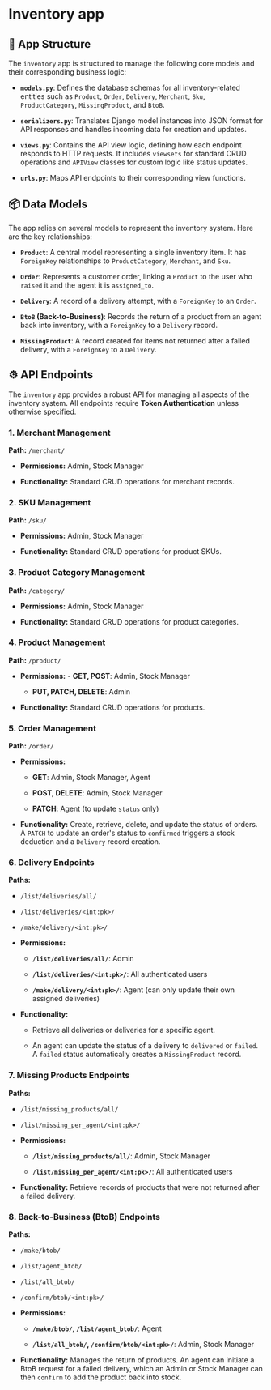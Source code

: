 # **Inventory app**


## 📁 App Structure

The `inventory` app is structured to manage the following core models and their corresponding business logic:

-   **`models.py`**: Defines the database schemas for all inventory-related entities such as `Product`, `Order`, `Delivery`, `Merchant`, `Sku`, `ProductCategory`, `MissingProduct`, and `BtoB`.
    
-   **`serializers.py`**: Translates Django model instances into JSON format for API responses and handles incoming data for creation and updates.
    
-   **`views.py`**: Contains the API view logic, defining how each endpoint responds to HTTP requests. It includes `viewsets` for standard CRUD operations and `APIView` classes for custom logic like status updates.
    
-   **`urls.py`**: Maps API endpoints to their corresponding view functions.
    

## 📦 Data Models

The app relies on several models to represent the inventory system. Here are the key relationships:

-   **`Product`**: A central model representing a single inventory item. It has `ForeignKey` relationships to `ProductCategory`, `Merchant`, and `Sku`.
    
-   **`Order`**: Represents a customer order, linking a `Product` to the user who `raised` it and the agent it is `assigned_to`.
    
-   **`Delivery`**: A record of a delivery attempt, with a `ForeignKey` to an `Order`.
    
-   **`BtoB` (Back-to-Business)**: Records the return of a product from an agent back into inventory, with a `ForeignKey` to a `Delivery` record.
    
-   **`MissingProduct`**: A record created for items not returned after a failed delivery, with a `ForeignKey` to a `Delivery`.
    

## ⚙️ API Endpoints

The `inventory` app provides a robust API for managing all aspects of the inventory system. All endpoints require **Token Authentication** unless otherwise specified.

### 1. Merchant Management

**Path:**  `/merchant/`

-   **Permissions:** Admin, Stock Manager
    
-   **Functionality:** Standard CRUD operations for merchant records.
    

### 2. SKU Management

**Path:**  `/sku/`

-   **Permissions:** Admin, Stock Manager
    
-   **Functionality:** Standard CRUD operations for product SKUs.
    

### 3. Product Category Management

**Path:**  `/category/`

-   **Permissions:** Admin, Stock Manager
    
-   **Functionality:** Standard CRUD operations for product categories.
    

### 4. Product Management

**Path:**  `/product/`

-   **Permissions:** - **GET, POST**: Admin, Stock Manager
    
    -   **PUT, PATCH, DELETE**: Admin
        
-   **Functionality:** Standard CRUD operations for products.
    

### 5. Order Management

**Path:**  `/order/`

-   **Permissions:**
    
    -   **GET**: Admin, Stock Manager, Agent
        
    -   **POST, DELETE**: Admin, Stock Manager
        
    -   **PATCH**: Agent (to update `status` only)
        
-   **Functionality:** Create, retrieve, delete, and update the status of orders. A `PATCH` to update an order's status to `confirmed` triggers a stock deduction and a `Delivery` record creation.
    

### 6. Delivery Endpoints

**Paths:**

-   `/list/deliveries/all/`
    
-   `/list/deliveries/<int:pk>/`
    
-   `/make/delivery/<int:pk>/`
    
-   **Permissions:**
    
    -   **`/list/deliveries/all/`**: Admin
        
    -   **`/list/deliveries/<int:pk>/`**: All authenticated users
        
    -   **`/make/delivery/<int:pk>/`**: Agent (can only update their own assigned deliveries)
        
-   **Functionality:**
    
    -   Retrieve all deliveries or deliveries for a specific agent.
        
    -   An agent can update the status of a delivery to `delivered` or `failed`. A `failed` status automatically creates a `MissingProduct` record.
        

### 7. Missing Products Endpoints

**Paths:**

-   `/list/missing_products/all/`
    
-   `/list/missing_per_agent/<int:pk>/`
    
-   **Permissions:**
    
    -   **`/list/missing_products/all/`**: Admin, Stock Manager
        
    -   **`/list/missing_per_agent/<int:pk>/`**: All authenticated users
        
-   **Functionality:** Retrieve records of products that were not returned after a failed delivery.
    

### 8. Back-to-Business (BtoB) Endpoints

**Paths:**

-   `/make/btob/`
    
-   `/list/agent_btob/`
    
-   `/list/all_btob/`
    
-   `/confirm/btob/<int:pk>/`
    
-   **Permissions:**
    
    -   **`/make/btob/`, `/list/agent_btob/`**: Agent
        
    -   **`/list/all_btob/`, `/confirm/btob/<int:pk>/`**: Admin, Stock Manager
        
-   **Functionality:** Manages the return of products. An agent can initiate a BtoB request for a failed delivery, which an Admin or Stock Manager can then `confirm` to add the product back into stock.